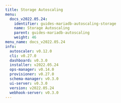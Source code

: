 ```yaml
---
title: Storage Autoscaling
menu:
  docs_v2022.05.24:
    identifier: guides-mariadb-autoscaling-storage
    name: Storage Autoscaling
    parent: guides-mariadb-autoscaling
    weight: 46
menu_name: docs_v2022.05.24
info:
  autoscaler: v0.12.0
  cli: v0.27.0
  dashboard: v0.3.0
  installer: v2022.05.24
  ops-manager: v0.14.0
  provisioner: v0.27.0
  schema-manager: v0.3.0
  ui-server: v0.3.0
  version: v2022.05.24
  webhook-server: v0.3.0
---
```


